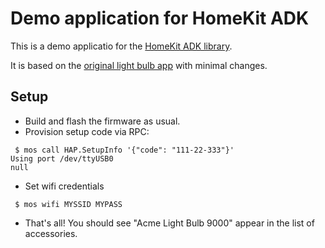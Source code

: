 # Demo application for HomeKit ADK

This is a demo applicatio for the [HomeKit ADK library](https://github.com/mongoose-os-libs/homekit-adk).

It is based on the [original light bulb app](https://github.com/apple/HomeKitADK/tree/master/Applications/Lightbulb) with minimal changes.

## Setup

 * Build and flash the firmware as usual.
 * Provision setup code via RPC:
```
 $ mos call HAP.SetupInfo '{"code": "111-22-333"}'
Using port /dev/ttyUSB0
null
```
 * Set wifi credentials
```
 $ mos wifi MYSSID MYPASS
```
 * That's all! You should see "Acme Light Bulb 9000" appear in the list of accessories.
